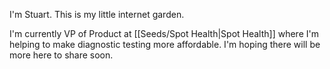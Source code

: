 I'm Stuart. This is my little internet garden. 

I'm currently VP of Product at [[Seeds/Spot Health|Spot Health]] where I'm helping to make diagnostic testing more affordable. I'm hoping there will be more here to share soon.